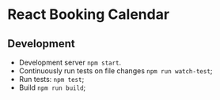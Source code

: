 # React Booking Calendar

## Development

* Development server `npm start`.
* Continuously run tests on file changes `npm run watch-test`;
* Run tests: `npm test`;
* Build `npm run build`;
